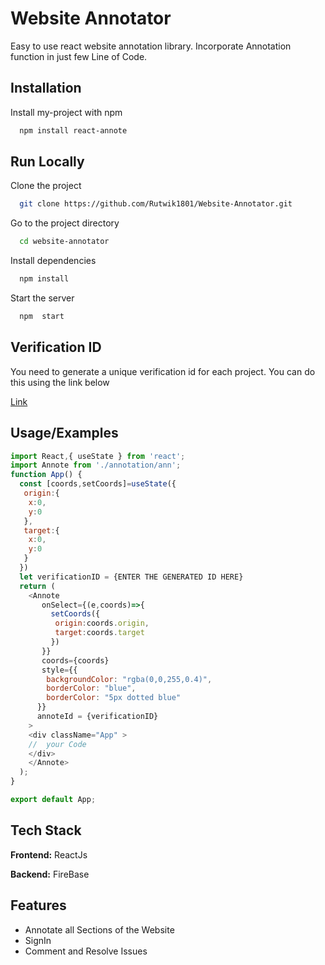 
# Website Annotator

Easy to use react website annotation library. Incorporate Annotation function in just few
Line of Code.


## Installation

Install my-project with npm
```bash
  npm install react-annote
```
    
## Run Locally

Clone the project

```bash
  git clone https://github.com/Rutwik1801/Website-Annotator.git
```

Go to the project directory

```bash
  cd website-annotator
```

Install dependencies

```bash
  npm install
```

Start the server

```bash
  npm  start
```

## Verification ID

You need to generate a unique  verification id for each project. You can do this using the link below

[Link](https://unique-id-generator-dun.vercel.app/)

## Usage/Examples

```javascript
import React,{ useState } from 'react';
import Annote from './annotation/ann';
function App() {
  const [coords,setCoords]=useState({
   origin:{
    x:0,
    y:0
   },
   target:{
    x:0,
    y:0
   }
  })
  let verificationID = {ENTER THE GENERATED ID HERE}
  return (
    <Annote
       onSelect={(e,coords)=>{
         setCoords({
          origin:coords.origin,
          target:coords.target
         })
       }}
       coords={coords}
       style={{
        backgroundColor: "rgba(0,0,255,0.4)",
        borderColor: "blue",
        borderColor: "5px dotted blue"
      }}
      annoteId = {verificationID}
    >
    <div className="App" >
    //  your Code
    </div>
    </Annote>
  );
}

export default App;

```



## Tech Stack

**Frontend:** ReactJs

**Backend:** FireBase


## Features

- Annotate all Sections of the Website
- SignIn
- Comment and Resolve Issues

